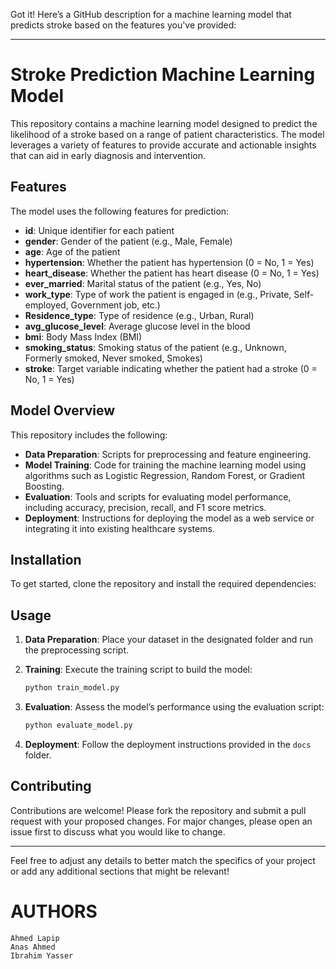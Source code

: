 Got it! Here’s a GitHub description for a machine learning model that predicts stroke based on the features you've provided:

---

# Stroke Prediction Machine Learning Model

This repository contains a machine learning model designed to predict the likelihood of a stroke based on a range of patient characteristics. The model leverages a variety of features to provide accurate and actionable insights that can aid in early diagnosis and intervention.

## Features

The model uses the following features for prediction:
- **id**: Unique identifier for each patient
- **gender**: Gender of the patient (e.g., Male, Female)
- **age**: Age of the patient
- **hypertension**: Whether the patient has hypertension (0 = No, 1 = Yes)
- **heart_disease**: Whether the patient has heart disease (0 = No, 1 = Yes)
- **ever_married**: Marital status of the patient (e.g., Yes, No)
- **work_type**: Type of work the patient is engaged in (e.g., Private, Self-employed, Government job, etc.)
- **Residence_type**: Type of residence (e.g., Urban, Rural)
- **avg_glucose_level**: Average glucose level in the blood
- **bmi**: Body Mass Index (BMI)
- **smoking_status**: Smoking status of the patient (e.g., Unknown, Formerly smoked, Never smoked, Smokes)
- **stroke**: Target variable indicating whether the patient had a stroke (0 = No, 1 = Yes)

## Model Overview

This repository includes the following:
- **Data Preparation**: Scripts for preprocessing and feature engineering.
- **Model Training**: Code for training the machine learning model using algorithms such as Logistic Regression, Random Forest, or Gradient Boosting.
- **Evaluation**: Tools and scripts for evaluating model performance, including accuracy, precision, recall, and F1 score metrics.
- **Deployment**: Instructions for deploying the model as a web service or integrating it into existing healthcare systems.

## Installation

To get started, clone the repository and install the required dependencies:


## Usage

1. **Data Preparation**: Place your dataset in the designated folder and run the preprocessing script.

2. **Training**: Execute the training script to build the model:
    ```bash
    python train_model.py
    ```

3. **Evaluation**: Assess the model’s performance using the evaluation script:
    ```bash
    python evaluate_model.py
    ```

4. **Deployment**: Follow the deployment instructions provided in the `docs` folder.

## Contributing

Contributions are welcome! Please fork the repository and submit a pull request with your proposed changes. For major changes, please open an issue first to discuss what you would like to change.


---

Feel free to adjust any details to better match the specifics of your project or add any additional sections that might be relevant!


# AUTHORS 
```
Ahmed Lapip
Anas Ahmed
Ibrahim Yasser

```

